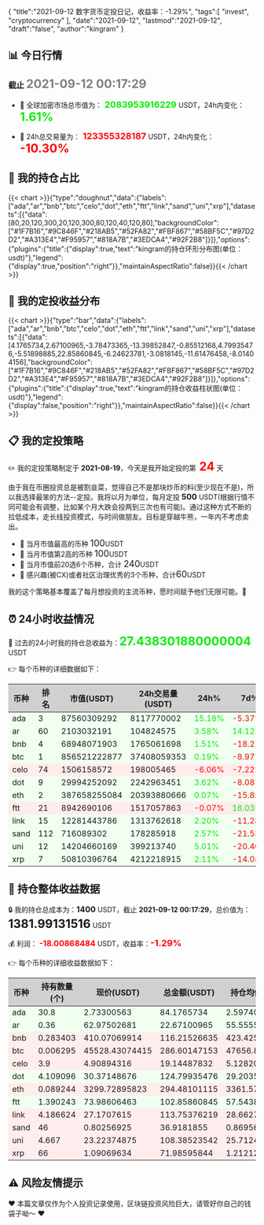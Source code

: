 {
  "title":"2021-09-12 数字货币定投日记，收益率：-1.29%",
  "tags":[
    "invest",
    "cryptocurrency"
  ],
  "date":"2021-09-12",
  "lastmod":"2021-09-12",
  "draft":"false",
  "author":"kingram"
}

##  📊 今日行情
### 截止 <font color=grey size=5 >**2021-09-12 00:17:29**</font>
- 🍖 全球加密市场总市值为：<font color=#00EC00 size=4 > **2083953916229**</font> USDT，24h内变化：<font color=#00EC00 size=5 > **1.61%**</font>

- 🍤 24h总交易量为：<font color=#FF0000 size=4 > **123355328187**</font> USDT，24h内变化：<font color=#FF0000 size=5 > **-10.30%**</font>

## 🎨 我的持仓占比
   {{< chart >}}{"type":"doughnut","data":{"labels":["ada","ar","bnb","btc","celo","dot","eth","ftt","link","sand","uni","xrp"],"datasets":[{"data":[80,20,120,300,20,120,300,80,120,40,120,80],"backgroundColor":["#1F7B16","#9C846F","#218AB5","#52FA82","#FBF867","#58BF5C","#97D2D2","#A313E4","#F95957","#818A7B","#3EDCA4","#92F2B8"]}]},"options":{"plugins":{"title":{"display":true,"text":"kingram的持仓环形分布图(单位：usdt)"},"legend":{"display":true,"position":"right"}},"maintainAspectRatio":false}}{{< /chart >}}

## 🍺 我的定投收益分布
   {{< chart >}}{"type":"bar","data":{"labels":["ada","ar","bnb","btc","celo","dot","eth","ftt","link","sand","uni","xrp"],"datasets":[{"data":[4.1765734,2.67100965,-3.78473365,-13.39852847,-0.85512168,4.79935476,-5.51898885,22.85860845,-6.24623781,-3.0818145,-11.61476458,-8.01404156],"backgroundColor":["#1F7B16","#9C846F","#218AB5","#52FA82","#FBF867","#58BF5C","#97D2D2","#A313E4","#F95957","#818A7B","#3EDCA4","#92F2B8"]}]},"options":{"plugins":{"title":{"display":true,"text":"kingram的持仓收益柱状图(单位：usdt)"},"legend":{"display":false,"position":"right"}},"maintainAspectRatio":false}}{{< /chart >}}

## 📋 我的定投策略
 ✏️ 我的定投策略制定于 **2021-08-19**，今天是我开始定投的第<font color=#FF0000 size=5 > **24**</font> 天

<div>由于我在币圈投资总是被割韭菜，觉得自己不是那块炒币的料(至少现在不是)，所以我选择最笨的方法--定投。我将以月为单位，每月定投 <font size=3 ><strong> 500 </strong></font> USDT(根据行情不同可能会有调整，比如某个月大跌会投两到三次也有可能)。通过这种方式不断的拉低成本，走长线投资模式，与时间做朋友。目标是穿越牛熊，一年内不考虑卖出。</div>

- 🥇 当月市值最高的币种 <font size=4 >100</font>USDT
- 🥈 当月市值第2高的币种 <font size=4 >100</font>USDT
- 🥉 当月市值前20选6个币种，合计 <font size=4 >240</font>USDT
- 🏅 感兴趣(被CX)或者社区治理优秀的3个币种，合计<font size=4 >60</font>USDT

<div>我的这个策略基本覆盖了每月想投资的主流币种，愿时间赋予他们无限可能。🤗</div>

## ⏰ 24小时收益情况
📌 过去的24小时我的持仓总收益为：<font color=#00EC00 size=5 >**27.438301880000004**</font> USDT

👉 每个币种的详细数据如下：
<table>
    <thead><tr bgcolor="#d0d0d0" ><th>币种</th><th>排名</th><th>市值(USDT)</th><th>24h交易量(USDT)</th><th>24h%</th><th>7d%</th><th>24h收益</th></tr></thead>
    <tbody>
    <tr>
        <td bgcolor=#F0FFF0>ada</td>
        <td bgcolor=#F0FFF0>3</td>
        <td bgcolor=#F0FFF0>87560309292</td>
        <td bgcolor=#F0FFF0>8117770002</td>
        <td bgcolor=#F0FFF0><font color=#00EC00>15.18%</font></td>
        <td bgcolor=#F0FFF0><font color=#FF0000>-5.37%</font></td>
        <td bgcolor=#F0FFF0><font color=#00EC00 size=3 ><strong>11.09353554</strong></font></td>
    </tr>
    <tr>
        <td bgcolor=#F0FFF0>ar</td>
        <td bgcolor=#F0FFF0>60</td>
        <td bgcolor=#F0FFF0>2103032191</td>
        <td bgcolor=#F0FFF0>104824575</td>
        <td bgcolor=#F0FFF0><font color=#00EC00>3.58%</font></td>
        <td bgcolor=#F0FFF0><font color=#00EC00>14.12%</font></td>
        <td bgcolor=#F0FFF0><font color=#00EC00 size=3 ><strong>0.78424864</strong></font></td>
    </tr>
    <tr>
        <td bgcolor=#F0FFF0>bnb</td>
        <td bgcolor=#F0FFF0>4</td>
        <td bgcolor=#F0FFF0>68948071903</td>
        <td bgcolor=#F0FFF0>1765061698</td>
        <td bgcolor=#F0FFF0><font color=#00EC00>1.51%</font></td>
        <td bgcolor=#F0FFF0><font color=#FF0000>-18.21%</font></td>
        <td bgcolor=#F0FFF0><font color=#00EC00 size=3 ><strong>1.72803074</strong></font></td>
    </tr>
    <tr>
        <td bgcolor=#F0FFF0>btc</td>
        <td bgcolor=#F0FFF0>1</td>
        <td bgcolor=#F0FFF0>856521222877</td>
        <td bgcolor=#F0FFF0>37408059353</td>
        <td bgcolor=#F0FFF0><font color=#00EC00>0.19%</font></td>
        <td bgcolor=#F0FFF0><font color=#FF0000>-8.97%</font></td>
        <td bgcolor=#F0FFF0><font color=#00EC00 size=3 ><strong>0.54469298</strong></font></td>
    </tr>
    <tr>
        <td bgcolor=#FFECEC>celo</td>
        <td bgcolor=#FFECEC>74</td>
        <td bgcolor=#FFECEC>1506158572</td>
        <td bgcolor=#FFECEC>198005465</td>
        <td bgcolor=#FFECEC><font color=#FF0000>-6.06%</font></td>
        <td bgcolor=#FFECEC><font color=#FF0000>-7.22%</font></td>
        <td bgcolor=#FFECEC><font color=#FF0000 size=3 ><strong>-1.23442761</strong></font></td>
    </tr>
    <tr>
        <td bgcolor=#F0FFF0>dot</td>
        <td bgcolor=#F0FFF0>9</td>
        <td bgcolor=#F0FFF0>29994252092</td>
        <td bgcolor=#F0FFF0>2242963451</td>
        <td bgcolor=#F0FFF0><font color=#00EC00>3.62%</font></td>
        <td bgcolor=#F0FFF0><font color=#FF0000>-8.08%</font></td>
        <td bgcolor=#F0FFF0><font color=#00EC00 size=3 ><strong>4.3612919</strong></font></td>
    </tr>
    <tr>
        <td bgcolor=#F0FFF0>eth</td>
        <td bgcolor=#F0FFF0>2</td>
        <td bgcolor=#F0FFF0>387658255084</td>
        <td bgcolor=#F0FFF0>20393880666</td>
        <td bgcolor=#F0FFF0><font color=#00EC00>0.07%</font></td>
        <td bgcolor=#F0FFF0><font color=#FF0000>-15.82%</font></td>
        <td bgcolor=#F0FFF0><font color=#00EC00 size=3 ><strong>0.20174209</strong></font></td>
    </tr>
    <tr>
        <td bgcolor=#FFECEC>ftt</td>
        <td bgcolor=#FFECEC>21</td>
        <td bgcolor=#FFECEC>8942690106</td>
        <td bgcolor=#FFECEC>1517057863</td>
        <td bgcolor=#FFECEC><font color=#FF0000>-0.07%</font></td>
        <td bgcolor=#FFECEC><font color=#00EC00>18.03%</font></td>
        <td bgcolor=#FFECEC><font color=#FF0000 size=3 ><strong>-0.07593386</strong></font></td>
    </tr>
    <tr>
        <td bgcolor=#F0FFF0>link</td>
        <td bgcolor=#F0FFF0>15</td>
        <td bgcolor=#F0FFF0>12281443786</td>
        <td bgcolor=#F0FFF0>1313762618</td>
        <td bgcolor=#F0FFF0><font color=#00EC00>2.20%</font></td>
        <td bgcolor=#F0FFF0><font color=#FF0000>-11.28%</font></td>
        <td bgcolor=#F0FFF0><font color=#00EC00 size=3 ><strong>2.45158533</strong></font></td>
    </tr>
    <tr>
        <td bgcolor=#F0FFF0>sand</td>
        <td bgcolor=#F0FFF0>112</td>
        <td bgcolor=#F0FFF0>716089302</td>
        <td bgcolor=#F0FFF0>178285918</td>
        <td bgcolor=#F0FFF0><font color=#00EC00>2.57%</font></td>
        <td bgcolor=#F0FFF0><font color=#FF0000>-21.53%</font></td>
        <td bgcolor=#F0FFF0><font color=#00EC00 size=3 ><strong>0.92639359</strong></font></td>
    </tr>
    <tr>
        <td bgcolor=#F0FFF0>uni</td>
        <td bgcolor=#F0FFF0>12</td>
        <td bgcolor=#F0FFF0>14204660169</td>
        <td bgcolor=#F0FFF0>399213740</td>
        <td bgcolor=#F0FFF0><font color=#00EC00>5.01%</font></td>
        <td bgcolor=#F0FFF0><font color=#FF0000>-20.40%</font></td>
        <td bgcolor=#F0FFF0><font color=#00EC00 size=3 ><strong>5.17258754</strong></font></td>
    </tr>
    <tr>
        <td bgcolor=#F0FFF0>xrp</td>
        <td bgcolor=#F0FFF0>7</td>
        <td bgcolor=#F0FFF0>50810396764</td>
        <td bgcolor=#F0FFF0>4212218915</td>
        <td bgcolor=#F0FFF0><font color=#00EC00>2.11%</font></td>
        <td bgcolor=#F0FFF0><font color=#FF0000>-14.08%</font></td>
        <td bgcolor=#F0FFF0><font color=#00EC00 size=3 ><strong>1.484555</strong></font></td>
    </tr>
    </tbody>
</table>

## 🎯 持仓整体收益数据

🔒 我的持仓总成本为：<font size=3 >**1400**</font> USDT，截止 **2021-09-12 00:17:29**，总价值为：<font  size=5 >**1381.99131516**</font> USDT

💰 利润： <font color=#FF0000 size=3 >**-18.00868484**</font> USDT，收益率：<font color=#FF0000 size=4 >**-1.29%**</font>

👉 每个币种的详细收益数据如下：

<table>
    <thead><tr bgcolor="#d0d0d0" ><th>币种</th><th>持有数量(个)</th><th>现价(USDT)</th><th>总金额(USDT)</th><th>持仓均价(USDT)</th><th>成本(USDT)</th><th>利润(USDT)</th><th>收益率</th></tr></thead>
    <tbody>
    <tr>
        <td bgcolor=#F0FFF0>ada</td>
        <td bgcolor=#F0FFF0>30.8</td>
        <td bgcolor=#F0FFF0>2.73300563</td>
        <td bgcolor=#F0FFF0>84.1765734</td>
        <td bgcolor=#F0FFF0>2.5974026</td>
        <td bgcolor=#F0FFF0>80</td>
        <td bgcolor=#F0FFF0>4.1765734</td>
        <td bgcolor=#F0FFF0><font color=#00EC00 size=3 ><strong>5.22%</strong></font></td>
    </tr>
    <tr>
        <td bgcolor=#F0FFF0>ar</td>
        <td bgcolor=#F0FFF0>0.36</td>
        <td bgcolor=#F0FFF0>62.97502681</td>
        <td bgcolor=#F0FFF0>22.67100965</td>
        <td bgcolor=#F0FFF0>55.55555556</td>
        <td bgcolor=#F0FFF0>20</td>
        <td bgcolor=#F0FFF0>2.67100965</td>
        <td bgcolor=#F0FFF0><font color=#00EC00 size=3 ><strong>13.36%</strong></font></td>
    </tr>
    <tr>
        <td bgcolor=#FFECEC>bnb</td>
        <td bgcolor=#FFECEC>0.283403</td>
        <td bgcolor=#FFECEC>410.07069914</td>
        <td bgcolor=#FFECEC>116.21526635</td>
        <td bgcolor=#FFECEC>423.42529896</td>
        <td bgcolor=#FFECEC>120</td>
        <td bgcolor=#FFECEC>-3.78473365</td>
        <td bgcolor=#FFECEC><font color=#FF0000 size=3 ><strong>-3.15%</strong></font></td>
    </tr>
    <tr>
        <td bgcolor=#FFECEC>btc</td>
        <td bgcolor=#FFECEC>0.006295</td>
        <td bgcolor=#FFECEC>45528.43074415</td>
        <td bgcolor=#FFECEC>286.60147153</td>
        <td bgcolor=#FFECEC>47656.87053217</td>
        <td bgcolor=#FFECEC>300</td>
        <td bgcolor=#FFECEC>-13.39852847</td>
        <td bgcolor=#FFECEC><font color=#FF0000 size=3 ><strong>-4.47%</strong></font></td>
    </tr>
    <tr>
        <td bgcolor=#FFECEC>celo</td>
        <td bgcolor=#FFECEC>3.9</td>
        <td bgcolor=#FFECEC>4.90894316</td>
        <td bgcolor=#FFECEC>19.14487832</td>
        <td bgcolor=#FFECEC>5.12820513</td>
        <td bgcolor=#FFECEC>20</td>
        <td bgcolor=#FFECEC>-0.85512168</td>
        <td bgcolor=#FFECEC><font color=#FF0000 size=3 ><strong>-4.28%</strong></font></td>
    </tr>
    <tr>
        <td bgcolor=#F0FFF0>dot</td>
        <td bgcolor=#F0FFF0>4.109096</td>
        <td bgcolor=#F0FFF0>30.37148676</td>
        <td bgcolor=#F0FFF0>124.79935476</td>
        <td bgcolor=#F0FFF0>29.20350364</td>
        <td bgcolor=#F0FFF0>120</td>
        <td bgcolor=#F0FFF0>4.79935476</td>
        <td bgcolor=#F0FFF0><font color=#00EC00 size=3 ><strong>4.00%</strong></font></td>
    </tr>
    <tr>
        <td bgcolor=#FFECEC>eth</td>
        <td bgcolor=#FFECEC>0.089244</td>
        <td bgcolor=#FFECEC>3299.72895823</td>
        <td bgcolor=#FFECEC>294.48101115</td>
        <td bgcolor=#FFECEC>3361.57052575</td>
        <td bgcolor=#FFECEC>300</td>
        <td bgcolor=#FFECEC>-5.51898885</td>
        <td bgcolor=#FFECEC><font color=#FF0000 size=3 ><strong>-1.84%</strong></font></td>
    </tr>
    <tr>
        <td bgcolor=#F0FFF0>ftt</td>
        <td bgcolor=#F0FFF0>1.390243</td>
        <td bgcolor=#F0FFF0>73.98606463</td>
        <td bgcolor=#F0FFF0>102.85860845</td>
        <td bgcolor=#F0FFF0>57.543897</td>
        <td bgcolor=#F0FFF0>80</td>
        <td bgcolor=#F0FFF0>22.85860845</td>
        <td bgcolor=#F0FFF0><font color=#00EC00 size=3 ><strong>28.57%</strong></font></td>
    </tr>
    <tr>
        <td bgcolor=#FFECEC>link</td>
        <td bgcolor=#FFECEC>4.186624</td>
        <td bgcolor=#FFECEC>27.1707615</td>
        <td bgcolor=#FFECEC>113.75376219</td>
        <td bgcolor=#FFECEC>28.66271249</td>
        <td bgcolor=#FFECEC>120</td>
        <td bgcolor=#FFECEC>-6.24623781</td>
        <td bgcolor=#FFECEC><font color=#FF0000 size=3 ><strong>-5.21%</strong></font></td>
    </tr>
    <tr>
        <td bgcolor=#FFECEC>sand</td>
        <td bgcolor=#FFECEC>46</td>
        <td bgcolor=#FFECEC>0.80256925</td>
        <td bgcolor=#FFECEC>36.9181855</td>
        <td bgcolor=#FFECEC>0.86956522</td>
        <td bgcolor=#FFECEC>40</td>
        <td bgcolor=#FFECEC>-3.0818145</td>
        <td bgcolor=#FFECEC><font color=#FF0000 size=3 ><strong>-7.70%</strong></font></td>
    </tr>
    <tr>
        <td bgcolor=#FFECEC>uni</td>
        <td bgcolor=#FFECEC>4.667</td>
        <td bgcolor=#FFECEC>23.22374875</td>
        <td bgcolor=#FFECEC>108.38523542</td>
        <td bgcolor=#FFECEC>25.71244911</td>
        <td bgcolor=#FFECEC>120</td>
        <td bgcolor=#FFECEC>-11.61476458</td>
        <td bgcolor=#FFECEC><font color=#FF0000 size=3 ><strong>-9.68%</strong></font></td>
    </tr>
    <tr>
        <td bgcolor=#FFECEC>xrp</td>
        <td bgcolor=#FFECEC>66</td>
        <td bgcolor=#FFECEC>1.09069634</td>
        <td bgcolor=#FFECEC>71.98595844</td>
        <td bgcolor=#FFECEC>1.21212121</td>
        <td bgcolor=#FFECEC>80</td>
        <td bgcolor=#FFECEC>-8.01404156</td>
        <td bgcolor=#FFECEC><font color=#FF0000 size=3 ><strong>-10.02%</strong></font></td>
    </tr>
    </tbody>
</table>

## ⚠️ 风险友情提示
❤️ 本篇文章仅作为个人投资记录使用，区块链投资风险巨大，请管好你自己的钱袋子呦～ ❤️